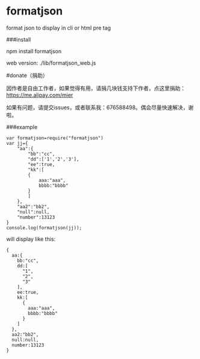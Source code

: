 formatjson
==========

format json to display in cli or html pre tag

###install

npm install formatjson

web version: ./lib/formatjson_web.js


#donate（捐助）

因作者是自由工作者，如果觉得有用，请捐几块钱支持下作者，点这里捐助：https://me.alipay.com/mier

如果有问题，请提交issues，或者联系我：676588498。偶会尽量快速解决，谢啦。

###example

```
var formatjson=require("formatjson")
var jj={
    "aa":{
        "bb":"cc",
        "dd":['1','2','3'],
        "ee":true,
        "kk":[
        {
            aaa:"aaa",
            bbbb:"bbbb"
        }
        ]
    },
    "aa2":"bb2",
    "null":null,
    "number":13123
}
console.log(formatjson(jj));

```

will display like this:

```
{
  aa:{
    bb:"cc",
    dd:[
      "1",
      "2",
      "3"
    ],
    ee:true,
    kk:[
      {
        aaa:"aaa",
        bbbb:"bbbb"
      }
    ]
  },
  aa2:"bb2",
  null:null,
  number:13123
}
```